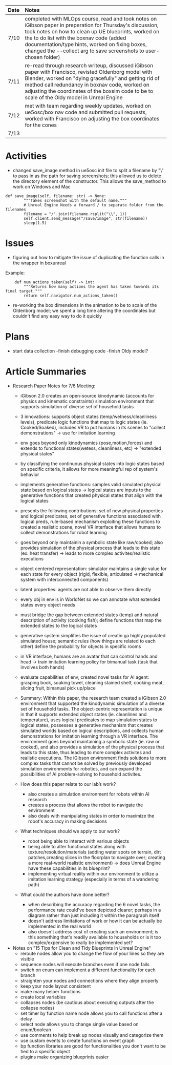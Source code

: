 | Date   | Notes
| :----- | :-------------------------------
|7/10 | completed with MLOps course, read and took notes on iGibson paper in preperation for Thursday's discussion, took notes on how to clean up UE blueprints, worked on the to do list with the boxnav code (added documentation/type hints, worked on fixing boxes, changed the --collect arg to save screenshots to user-chosen folder)
|7/11 | re-read through research writeup, discussed iGibson paper with Francisco, revisted Oldenborg model with Blender, worked on "dying gracefully" and getting rid of method call redundancy in boxnav code, worked on adjusting the coordinates of the boxsim code to be to scale of the Oldy model in Unreal Engine
|7/12 | met with team regarding weekly updates, worked on ue5osc/box nav code and submitted pull requests, worked with Francisco on adjusting the box coordinates for the cones
|7/13 | 

# Activities

- changed save_image method in ue5osc init file to split a filename by "\\" to pass in as the path for saving screenshots; this allowed us to delete the directory element of the constructor. This allows the save_method to work on Windows and Mac
```
def save_image(self, filename: str) -> None:
        """Takes screenshot with the default name."""
        # Unreal Engine Needs a forward / to separate folder from the filenames
        filename = "/".join(filename.rsplit("\\", 1))
        self.client.send_message("/save/image", str(filename))
        sleep(1.5)
```


# Issues
- figuring out how to mitigate the issue of duplicating the function calls in the wrapper in boxunreal

Example:
```
    def num_actions_taken(self) -> int:
        """Returns how many actions the agent has taken towards its final target."""
        return self.navigator.num_actions_taken()
```
- re-working the box dimensions in the animation to be to scale of the Oldenborg model; we spent a long time altering the coordinates but couldn't find any easy way to do it quickly 

# Plans
- start data collection
-finish debugging code
-finish Oldy model?

# Article Summaries

- Research Paper Notes for 7/6 Meeting:
    - iGibson 2.0 creates an open-source kinodynamic (accounts for physics and kinematic constraints) simulation environment that supports simulation of diverse set of household tasks
    - 3 innovations: supports object states (temp/wetness/cleanliness levels), predicate logic functions that map to logic states (ie. Cooked/Soaked), includes VR to put humans in its scenes to "collect demonstrations" -> use for imitation learning
    - env goes beyond only kinodynamics (pose,motion,forces) and extends to functional states(wetess, cleanliness, etc) -> "extended physical states"
    - by classifying the continuous physical states into logic states based on specific criteria, it allows for more meaningful rep of system's behavior
    - implements generative functions: samples valid simulated physical state based on logical states -> logical states are inputs to the generative functions that created physical states that align with the logical states
    - presents the following contributions: set of new physical properties and logical predicates, set of generative functions associated with logical preds, rule-based mechanism exploiting these functions to created a realistic scene, novel VR interface that allows humans to collect demonstrations for robot learning
    - goes beyond only maintainin a symbolic state like raw/cooked; also provides simulation of the physical process that leads to this state (ex: heat transfer) -> leads to more complex activites/realistic executions
    - object centered representation: simulator maintains a single value for each state for every object (rigid, flexible, articulated -> mechanical system with interconnected components)
    - latent properties: agents are not able to observe them directly
    - every obj in env is in WorldNet so we can annotate what extended states every object needs
    - must bridge the gap between extended states (temp) and natural description of activity (cooking fish); define functions that map the extended states to the logical states
    - generative system simplifies the issue of creatin ga highly populated simulated house; semantic rules (how things are related to each other) define the probability for objects in specific rooms
    - in VR interface, humans are an avatar that can control hands and head -> train imitation learning policy for bimanual task (task that involves both hands)
    - evaluate capabilities of env, created novel tasks for AI agent: grasping book, soaking towel, cleaning stained shelf, cooking meat, slicing fruit, bimanual pick up/place
    - Summary: Within this paper, the research team created a iGibson 2.0 environment that supported the kinodynamic simulation of a diverse set of household tasks. The object-centric representation is unique in that it supports extended object states (ie. cleanlines and temperature), uses logical predicates to map simulation states to logical states, possesses a generative mechanism that creates simulated worlds based on logical descriptions, and collects human demonstrations for imitation learning through a VR interface. The environment goes beyond maintaining a symbolic state (ie. raw or cooked), and also provides a simulation of the physical process that leads to this state, thus leading to more complex activites and realistic executions. The iGibson environment finds solutions to more complex tasks that cannot be solved by previously developed simulation environments for robotics, and can expand the possibilities of AI problem-solving to household activites. 


    - How does this paper relate to our lab’s work?
        - also creates a simulation environment for robots within AI research
        - creates a process that allows the robot to navigate the environment
        - also deals with manipulating states in order to maximize the robot's accuracy in making decisions 
    - What techniques should we apply to our work?
        - robot being able to interact with various objects
        - being able to alter functional states along with texture/resolution/materials (adding water spots on terrain, dirt patches,creating slices in the floorplan to navigate over; creating a more real-world realistic environment) -> does Unreal Engine have these capabilities in its blueprint?
        - implementing virtual reality within our environment to utilize a imitation learning strategy (especially in terms of a wandering path)

    - What could the authors have done better?
        - when describing the accuracy regarding the 6 novel tasks, the performance rate could've been depicted clearer; perhaps in a diagram rather than just including it within the paragraph itself
        - doesn't address limitations of work or how it can be actually be implemented in the real world
        - also doesn't address cost of creating such an environment; is this something that's readily available to households or is it too complex/expensive to really be implemented yet?
- Notes on "15 Tips for Clean and Tidy Blueprints in Unreal Engine"
    - reroute nodes allow you to change the flow of your lines so they are visible
    - sequence nodes will execute branches even if one node fails
    - switch on enum can implement a different functionality for each branch
    - straighten your nodes and connections where they align properly 
    - keep your node layout consistent 
    - make many helper functions
    - create local variables
    - collapses nodes (be cautious about executing outputs after the collapse nodes)
    - set timer by function name node allows you to call functions after a delay
    - select node allows you to change single value based on enum/boolean
    - use comments to help break up nodes visually and categorize them
    - use custom events to create functions on event graph
    - bp function libraries are good for functionalities you don't want to be tied to a specific object
    - plugins make organizing blueprints easier

    
